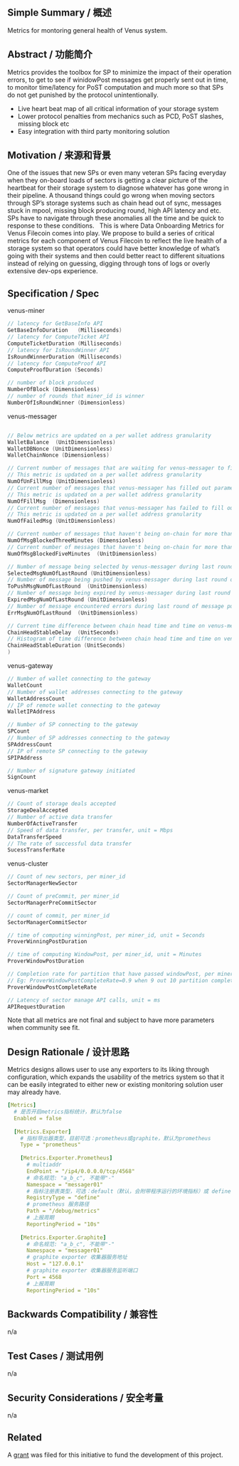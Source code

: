 <!--着重借鉴了FIP的模版：[这里](https://raw.githubusercontent.com/filecoin-project/FIPs/master/templates/template_FTP.md)-->

## Simple Summary / 概述
<!--"If you can't explain it simply, you don't understand it well enough." Provide a simplified and layman-accessible explanation of the design.-->
<!--俗话说：“如果你不能以简单的话解释，说明你还不够懂它”。提供一个简单的，非技术人员也能理解的介绍。-->

Metrics for montoring general health of Venus system. 

## Abstract / 功能简介
<!--A short (~200 word) description of the technical issue being addressed.-->
<!--一个简短的200字以内的，描述当前的功能设计。-->

Metrics provides the toolbox for SP to minimize the impact of their operation errors, to get to see if winidowPost messages get properly sent out in time, to monitor time/latency for PoST computation and much more so that SPs do not get punished by the protocol unintentionally.
 

- Live heart beat map of all critical information of your storage system
- Lower protocol penalties from mechanics such as PCD, PoST slashes, missing block etc
- Easy integration with third party monitoring solution


## Motivation / 来源和背景
<!--The motivation is critical for new feature design that want to change the product. It should clearly explain why the existing product specification is inadequate to address the problem that this new feature solves.-->
<!--功能设计动机是很重要的。当前现有产品的哪儿些不足，功能需求的来源和背景，等等。在这个feature（设计）完成后，哪儿些问题会得到解决？-->

One of the issues that new SPs or even many veteran SPs facing everyday when they on-board loads of sectors is getting a clear picture of the heartbeat for their storage system to diagnose whatever has gone wrong in their pipeline. A thousand things could go wrong when moving sectors through SP’s storage systems such as chain head out of sync, messages stuck in mpool, missing block producing round, high API latency and etc. SPs have to navigate through these anomalies all the time and be quick to response to these conditions.
 
This is where Data Onboarding Metrics for Venus Filecoin comes into play. We propose to build a series of critical metrics for each component of Venus Filecoin to reflect the live health of a storage system so that operators could have better knowledge of what’s going with their systems and then could better react to different situations instead of relying on guessing, digging through tons of logs or overly extensive dev-ops experience. 

## Specification / Spec
<!--The technical specification should describe the syntax and semantics of any new feature. The specification should be detailed enough to allow others to easily translate into product implementations. -->
<!--具体的技术spec，需要对feature的syntax，semantics进行描述。Spec需要能够让别人更容易的按照spec去实现这个feature。-->

venus-miner

```go
// latency for GetBaseInfo API
GetBaseInfoDuration   (Milliseconds)
// latency for ComputeTicket API
ComputeTicketDuration (Milliseconds)
// latency for IsRoundWinner API
IsRoundWinnerDuration (Milliseconds)
// latency for ComputeProof API
ComputeProofDuration (Seconds)

// number of block produced
NumberOfBlock (Dimensionless)
// number of rounds that miner_id is winner
NumberOfIsRoundWinner (Dimensionless)
```

venus-messager

```go

// Below metrics are updated on a per wallet address granularity 
WalletBalance  (UnitDimensionless)
WalletDBNonce (UnitDimensionless)
WalletChainNonce (Dimensionless)

// Current number of messages that are waiting for venus-messager to fill out parameters like signature, gas usage, nonce etc.
// This metric is updated on a per wallet address granularity 
NumOfUnFillMsg (UnitDimensionless)
// Current number of messages that venus-messager has filled out parameters like signature, gas usage, nonce etc.
// This metric is updated on a per wallet address granularity 
NumOfFillMsg  (Dimensionless)
// Current number of messages that venus-messager has failed to fill out parameters like signature, gas usage, nonce etc.
// This metric is updated on a per wallet address granularity 
NumOfFailedMsg (UnitDimensionless)

// Current number of messages that haven't being on-chain for more than 3 minutes
NumOfMsgBlockedThreeMinutes (Dimensionless)
// Current number of messages that haven't being on-chain for more than 5 minutes
NumOfMsgBlockedFiveMinutes  (UnitDimensionless)

// Number of message being selected by venus-messager during last round of message pushing
SelectedMsgNumOfLastRound (UnitDimensionless)
// Number of message being pushed by venus-messager during last round of message pushing
ToPushMsgNumOfLastRound  (UnitDimensionless)
// Number of message being expired by venus-messager during last round of message pushing
ExpiredMsgNumOfLastRound (UnitDimensionless)
// Number of message encountered errors during last round of message pushing
ErrMsgNumOfLastRound  (UnitDimensionless)

// Current time difference between chain head time and time on venus-messager machine system time
ChainHeadStableDelay  (UnitSeconds)
// Histogram of time difference between chain head time and time on venus-messager machine system time
ChainHeadStableDuration (UnitSeconds)
)
```

venus-gateway

```go
// Number of wallet connecting to the gateway
WalletCount
// Number of wallet addresses connecting to the gateway
WalletAddressCount
// IP of remote wallet connecting to the gateway
WalletIPAddress

// Number of SP connecting to the gateway
SPCount
// Number of SP addresses connecting to the gateway
SPAddressCount
// IP of remote SP connecting to the gateway
SPIPAddress

// Number of signature gateway initiated
SignCount
```

venus-market 

```go
// Count of storage deals accepted
StorageDealAccepted
// Number of active data transfer 
NumberOfActiveTransfer
// Speed of data transfer, per transfer, unit = Mbps
DataTransferSpeed
// The rate of successful data transfer
SucessTransferRate
```

venus-cluster 

```go
// Count of new sectors, per miner_id 
SectorManagerNewSector

// Count of preCommit, per miner_id 
SectorManagerPreCommitSector

// count of commit, per miner_id 
SectorManagerCommitSector

// time of computing winningPost, per miner_id, unit = Seconds
ProverWinningPostDuration

// time of computing WindowPost, per miner_id, unit = Minutes
ProverWindowPostDuration

// Completion rate for partition that have passed windowPost, per miner_id
// Eg: ProverWindowPostCompleteRate=0.9 when 9 out 10 partition complete windowPost submission
ProverWindowPostCompleteRate

// Latency of sector manage API calls, unit = ms
APIRequestDuration
```

Note that all metrics are not final and subject to have more parameters when community see fit.

## Design Rationale / 设计思路
<!--The rationale fleshes out the specification by describing what motivated the design and why particular design decisions were made. It should describe alternate designs that were considered and related work. -->
<!--设计思路基于上面的spec，描述了设计上的一些选择，以及为什么使用了这些选择。-->

Metrics designs allows user to use any exporters to its liking through configuration, which expands the usability of the metrics system so that it can be easily integrated to either new or existing monitoring solution user may already have.

```yml
[Metrics]
  # 是否开启metrics指标统计，默认为false
  Enabled = false
  
  [Metrics.Exporter]
    # 指标导出器类型，目前可选：prometheus或graphite，默认为prometheus
    Type = "prometheus"
    
    [Metrics.Exporter.Prometheus]
      # multiaddr
      EndPoint = "/ip4/0.0.0.0/tcp/4568"
      # 命名规范: "a_b_c", 不能带"-"
      Namespace = "messager01" 
      # 指标注册表类型，可选：default（默认，会附带程序运行的环境指标）或 define（自定义）
      RegistryType = "define"
      # prometheus 服务路径
      Path = "/debug/metrics"
      # 上报周期
      ReportingPeriod = "10s"
      
    [Metrics.Exporter.Graphite]
      # 命名规范: "a_b_c", 不能带"-"
      Namespace = "messager01" 
      # graphite exporter 收集器服务地址
      Host = "127.0.0.1"
      # graphite exporter 收集器服务监听端口
      Port = 4568
      # 上报周期
      ReportingPeriod = "10s"
```

## Backwards Compatibility / 兼容性
<!--All design/feature that introduce backwards incompatibilities must include a section describing these incompatibilities and their severity. The design/feature must explain how the author proposes to deal with these incompatibilities.-->
<!--所有功能设计都需要包含向前兼容性问题的描述。如，有哪些和之前版本不兼容的地方，不兼容地方的严重性，等等。功能设计文档需要包含作者如何处理/解决这些不兼容问题。-->

n/a

## Test Cases / 测试用例
<!--Test cases for an implementation. Links to test cases if applicable.-->
<!--测试用例，如果有的话。-->

n/a

## Security Considerations / 安全考量
<!--All design/feature must contain a section that discusses the security implications/considerations relevant to the proposed change. Include information that might be important for security discussions, surfaces risks and can be used throughout the life cycle of the proposal. E.g. include security-relevant design decisions, concerns, important discussions, implementation-specific guidance and pitfalls, an outline of threats and risks and how they are being addressed.-->
<!--所有设计文档必须包含讨论设计上安全问题的一部分。包括整个功能的生命周中可能包含的风险等等。-->

n/a

## Related

A [grant](https://github.com/filecoin-project/devgrants/issues/858) was filed for this initiative to fund the development of this project.